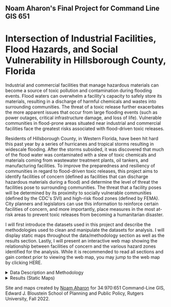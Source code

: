 ## Noam Aharon's Final Project for Command Line GIS 651

# Intersection of Industrial Facilities, Flood Hazards, and Social Vulnerability in Hillsborough County, Florida 

Industrial and commercial facilities that manage hazardous materials can become a source of toxic pollution and contamination during flooding events. Flood waters can overwhelm a facility's capacity to safely store its materials, resulting in a discharge of harmful chemicals and wastes into surrounding communities. The threat of a toxic release further exacerbates the more apparent issues that occur from large flooding events (such as power outages, critical infrastructure damage, and loss of life). Vulnerable communities in flood-prone areas situated near industrial and commercial facilities face the greatest risks associated with flood-driven toxic releases.

Residents of Hillsborough County, in Western Florida, have been hit hard this past year by a series of hurricanes and tropical storms resulting in widescale flooding. After the storms subsided, it was discovered that much of the flood water was contaminated with a slew of toxic chemicals and materials coming from wastewater treatment plants, oil tankers, and manufacturing facilities. To improve the preparedness and resiliency of communities in regard to flood-driven toxic releases, this project aims to identify facilities of concern (defined as facilities that can discharge hazardous materials during a flood) and determine the level of threat the facilities pose to surrounding communities. The threat that a facility poses will be determined by its proximity to socially vulnerable communities (defined by the CDC's SVI) and high-risk flood zones (defined by FEMA). City planners and legislators can use this information to reinforce certain facilities of concern, and more importantly, place measures in the most at-risk areas to prevent toxic releases from becoming a humanitarian disaster.

I will first introduce the datasets used in this project and describe the methodologies used to clean and manipulate the datasets for analysis. I will display static maps throughout the data/methodology section as well as the results section. Lastly, I will present an interactive web map showing the relationship between facilities of concern and the various hazard zones identified for the analysis. While it is recommended to read all sections and gain context prior to viewing the web map, you may jump to the web map by clicking HERE.


<details><summary>Data Description and Methodology</summary>
<p>

<p><a href="https://www.atsdr.cdc.gov/placeandhealth/svi/interactive_map.html"> Social Vulnerability Index by Census Tract </a> - CDC, 2020 Data.</p>  
  

<p><b>Data Description</b></p> 
  
<em>What is Social Vulnerability?</em></p>  
  
<p>"Every community must prepare for and respond to hazardous events, whether a natural disaster like a tornado
or a disease outbreak, or an anthropogenic event such as a harmful chemical spill. The degree to which a
community exhibits certain social conditions, including high poverty, low percentage of vehicle access, or
crowded households, may affect that community’s ability to prevent human suffering and financial loss in the
event of disaster. These factors describe a community’s social vulnerability (CDC)."</p>

<em>What is CDC Social Vulnerability Index?</em></p> 
  
<p>"SVI indicates the relative vulnerability of every U.S. Census tract. SVI ranks the tracts on 15 social factors, including unemployment,
minority status, and disability, and further groups them into four related themes. Thus, each tract receives a
ranking for each Census variable and for each of the four themes, as well as an overall ranking (CDC)." The scale goes from 0 to 1 (low to high social vulnerability). The CDC/ATSDR has prepared the SVI based on variables and data collected by the US Census Bureau.</p>
 
<p>The SVI can help determine a community's level of preparedness and resiliency to deal with a human or natural disaster. For the purposes of this analysis, I am interested in identifying the most socially vulnerable communities in Hillsborough County, Florida, to explore their proximity to facilities of concern. According to the CDC's interactive SVI map, census tracts with an overall SVI ranking of .75 and above are considered areas with high social vulnerability. Census tracts with .75 SVI or higher will become one of the two hazard zones or areas that is defined for the analysis. These hazard zones/areas are places where the harmful effects of toxic releases from facilities of concern are exacerbated.</p>

<b>Data Cleaning and Methodology</b>

<p>I downloaded a csv file of SVI data for every census tract in Florida. The SVI data includes all the variables that go in to calculating the overall SVI ranking. Since I'm only interested in the overall SVI, I dropped most of the columns from the csv. I then filtered the dataset to Hillsborough County and joined the dataset to a geodataframe that includes the geometries of the census tracts in Hillsborough County. Census tracts that are located in the water were dropped from the geometry. Initially, the number of rows in my SVI dataset did not match the number of rows in the geodataframe (333 vs 335). I soon realized however, that the geodataframe of census tracts was from 2022, while the SVI data was 2020. I then downloaded census tract geometries from 2020 and both datasets matched. Below is a choropleth map displaying the SVI values for every census tract in Hillsborough County. The dark blue census tracts (SVI of .75 and above) is defined as one of the two hazard layers that will be used to conduct the facility threat analysis.</p>
  
<img src="OverallSVI.png" width = "500" >
  
  
  
<a href="https://msc.fema.gov/portal/advanceSearch#searchresultsanchor"> National Flood Hazard Layer </a> - FEMA, Last updated November 11, 2022.
  
<b>Data Description</b>

  
<p>The National Flood Hazard Layer (NFHL_12057C) from the FEMA Flood Map Service Center is a shapefile that displays the different flood insurance zones defined by FEMA for the entire country. Flood zones are defined by their varying levels of flood risk. High risk zones are areas where there is at least a 1% chance of annual flooding and a 26% chance of flooding during a 30-year period. Moderate to low risk zones are areas where the risk of flooding is reduced but not completely removed. Flood insurance is not required in these zones. Click <a href="https://www.fema.gov/blog/fema-flood-maps-and-zones-explained"> here </a> for a more detailed explanation of the zones.</p>

<b>Data Cleaning and Methodology</b>

<p>Since shapefiles already contain geometries, I did not have to convert the original dataset to a geodataframe. I did, however, discover that the shapefile of flood zones for Hillsborough County contained over 9,000 polygons making it difficult to display in both matplotlib and folium. To simplify the dataset, I dissolved the shapefile by the 7 flood zones present in the data to create 7 rows of multipolygons. I then dropped the "open water" zone as it is irrelevant to my analysis. To further clean the dataset, I clipped the flood zones to the geometries of my census tracts, ensuring that both those datasets covered the exact same area. The flood zone data was then clean enough to display on the static map below. All flood zones in Hillsborough County that start with the letter "A" and "V" are high-risk flood zones and will be considered the second overall hazard zone/area used for the analysis. The "X" flood zone is considered low-risk and will therefore be dropped later to create a layer that only includes high-risk zones. The flood zone dataset, however, still had too many intricate shapes and geometries to visualize on an interactive map. Therefore, I created a unary union of all high risk flood zones and simplified the geometries to a tolerance of 100 feet. The high risk flood map layer on the interactive map is a product of these geoprocessing steps.</p>

 <img src="FEMAZones.png" width = "500" >
  

<a href="https://floridadep.gov/water/domestic-wastewater/content/wastewater-facility-information"> Florida Wastewater Facilities (Industrial and Domestic) </a> - Florida DEP, Last updated October 31st, 2022. 

<b>Data Description</b>
 
<p>The Florida Department of Environmental Protection has prepared a database of wastewater facilities across the state. The site provides a csv file for different types of facilities. Although domestic wastewater facilities serve non-industrial purposes, many of them manage enough waste to generate a large toxic release during flooding events. Therefore, I decided to include both the industrial and domestic wastewater facilities in my analysis. The datasets include the names, addresses, capacities, and status of activity for each wastewater facility in Florida (around 6,000 total).</p>
 
<b>Data Cleaning and Methodology</b>
 
<p>After filtering the data to Hillsborough County, I merged the two datasets and deleted any duplicate facilities (which were about 15). Since there was no locational data attached to the facilities, I had to geocode the merged dataset using the addresses provided by DEP. Many of the addresses in the data were incomplete and therefore returned poor or no results after running the geocoder. I manually cleaned most of the addresses using google maps as a reference, dropping addresses of facilities that no longer existed or were inactive. I got a 97% and above match for all but 5 of the 294 addresses. Those 5 addresses were located, according to the original data, outside of Hillsborough County, and therefore, dropped. After dropping more duplicates and faulty addresses, I was left with 291 domestic and industrial wastewater facilities attached to their coordinates/geometries in a geodataframe. Wastewater facilities comprise the vast majority of all the facilities being explored in this analysis. However, they are not the only type of facilities that store or manage hazardous materials. I therefore had to bring in more datasets.</p>
 
<img src="Wastewater_Facilities.png" width = "500" >
 
  
<a href="https://koordinates.com/layer/110586-florida-hurricane-facilities-of-concern/"> Florida Hurricane Facilities of Concern </a> - Koordinates from Florida DEP, Last updated September 29, 2022. 
  
<b>Data Description</b>
 
<p>The Florida Hurricane Facilities of Concern dataset identifies facilities across the state that store or manage hazardous waste. These facilities are noted for their potential to release hazardous materials during a large flooding event such as a hurricane. The dataset was prepared by Florida DEP but was downloaded from a site called "Koordinates," which claimed to have more recently updated information than the DEP itself. After some research I found that this source is credible and may have had someone from the DEP update it before updating the DEP GIS maps. Facilities of concern include "Treatment, Storage, and Disposal facilities (TSDs) that are permitted to manage hazardous waste; hazardous waste transfer facilities where hazardous waste may be stored or staged for up to 10 days; used oil transfer facilities where used oil may be stored or staged for up to 35 days; and large quantity generators (LQGs) of hazardous waste that generate more than 1000kg of hazardous waste in any one month and may store their hazardous waste for up to 90 days (DEP)." Note: Moving forward I will refer to all facilities in my analysis as "facilities of concern," which not be confused with this specific dataset.</p>
  
<b>Data Cleaning and Methodology</b>

<p>I downloaded a csv for all Facilities of Concern in Florida. The dataset included latitude and longitude coordinates which made it easy to convert to a geodataframe and create a point layer. The data was then filtered to Hillsborough County. Some columns were dropped and others were renamed to make the data more legible. There was a total of 60 facilities identified after cleaning the dataset. This dataset will be merged with the wastewater facilities list to create a growing list of all facilities in Hillsborough County that can be a threat during flooding.</p>          

<img src="Facilities_OfConcern.png" width = "500" >
  
<a href="https://www.epa.gov/toxics-release-inventory-tri-program "> Toxic Release Inventory Facilities </a> - EPA, 2021 Data. 
  
<b>Data Description</b>
 
<p>The Toxic Release Inventory (TRI) developed by the EPA is "a resource for learning about toxic chemical releases and pollution prevention activities reported by industrial and federal facilities." While not all facilities have experienced a toxic release in the past, all facilities in this database store hazardous materials and do have the potential to release toxic substances into the environment. The database allows someone to search for facilities at different geographical levels for different years. The inventory also allows for the filtering of facilities based on the materials stored and other variables related to hazardous material capacity. Since I wanted the most up-to-date information, I searched for all TRI facilities in Hillsborough County for 2021.</p>
  
<b>Data Cleaning and Methodology</b>
  
<p>The TRI provided an option to download information about the facilities as a csv file with lat/long coordinates attached. The coordinates made it easy to convert the data to a geodataframe. The geodataframe was then projected to the local coordinate system that I had assigned to all the previous data layers (EPSG:2237). In total, there were 68 TRI facilities. This dataset will be merged with the "Facilities of Concern" dataset as well as the wastewater facilities list to create a master dataset of all facilities of concern.</p>
  
<img src="TRIFacilities.png" width = "500" >
  
  
<em>Merging all facilities</em></p> 
                                                             
<p>The process of merging all facility datasets and cleaning them to remove duplicates took most of my time for this project. First, I merged just the Facilities of Concern and TRI facilities datasets together to check for any duplicates. This was done by displaying both datasets on an interactive map and using the name and address fields to find any overlapping information. After identifying and dropping the duplicates between the two datasets, I was left with 108 facilities. I was then ready to merge this new dataset to the wastewater facilities list. It took a while to identify the 30 or so duplicate facilities that existed between the datasets. While I was aware that there would be some overlap, I did not anticipate how difficult it would be to locate. This was mainly because the 3 original datasets had no fields in common. All ID fields used a different alphanumeric system and thus could not be checked by code for duplicates. The formatting of the name and address fields were also different among the datasets, leaving no choice but to manually check for duplicates. While this process was time consuming, I think it is crucial to build a master list of all facilities of concern in order to conduct a thorough analysis that captures the realities of Hillsborough County. After cleaning the final dataset, there was 354 facilities of concern identified. These facilities range from wastewater facilities to oil tankers and manufacturing plants, among others. Since the datasets were messy, I was unfortunately unable to display the facilities by the type of materials they manage or the purpose they serve.</p>

<img src="All_Facilities.png" width = "500" >
  
<em>Calculating threat score for facilities</em></p> 

<p>Each facility will be given a score from 0 to 2 depending on its location in relation to the two hazard zones defined earlier. The first hazard zone is any census tract with a .75 SVI and above. The second hazard zone is any flood zone that starts with the letter "A" or "V." A facility that is located in neither of those zones will be given a score of 0, denoting that the facility poses a low-level threat. A facility that falls in either one of the zones will be given a score of 1, denoting that the facility poses a moderate level threat. Facilities that are located in vulnerable communities are considered a threat since vulnerable communities have fewer resources to deal with a potential toxic release. Facilities that are located in high-risk flood zones are considered a threat since intense flooding increases the likelihood of toxic release and the long-distance travel of toxic materials. A facility that falls both in a high SVI tracts and a high-risk flood zones will receive a score of 2, defining that facility a high-level threat. The intersecting areas of the two hazards zones will also be identified in the following static and interactive maps. This will give viewers a sense of where these hazard zones are and why each facility was given the score that it has.</p>
    
</p>
</details>


<details><summary>Results (Static Maps)</summary>
<p>

<em>Identifying which facilities lie in high SVI tracts</em></p> 
  
<img src="Facilities_HighSVI.png" width = "500" >
  
 
<em>Identifying which facilities lie in high-risk flood zones</em></p> 

 <img src="Facilities_HighFlood.png" width = "500" >
  
<em>Identifying which facilities lie in both hazard zones</em></p> 

 <img src="HighRiskFacilities.png" width = "500" >
  
 
<p>We see that the high-risk/high-threat facilities are located on the eastern shores of Hillsborough Bay. This area is marked by High SVI census tracts and is susceptible to flooding. The underlying blue areas in the last map represent the areas in which the two hazard zones intersect. Since it could not be displayed easily on a static map, the scores of each facility will be included in the interactive map.</p>
 
<p>The next 3 maps will show the high threat facilities over a choropleth of different Census Bureau variables. Census tracts that have gray hatch marks represent census data with low reliability. The low reliability comes from a high coefficient of variation. This often occurs when the actual numbers and sample is size is so low that a certain level of data reliability could not be guaranteed. These census variables include the percent of minority population, the percent of the population that is living at the 150% rate (or more), and the percent of population that is uninsured in Hillsborough County. These maps should not imply any concrete relationship between census tract characteristics and high-threat facilities. It is, however, interesting to explore whether or not the spatial pattern of facilities match the spatial patterns of census variables that are used to determine social vulnerability. THe census variables will also be presented as 3 layers on the interactive map.</p>
  
<div class="container"> 
    <img src="Minority.png" width = "325" >
    <img src="Poverty.png" width = "325" > 
    <img src="Uninsured.png" width = "325" > 
</div> 
  
  
</p>
</details>

Site and maps created by <a href="mailto:noamyaakovaharon@gmail.com">Noam Aharon</a> for 34:970:651 Command-Line GIS, Edward J. Bloustein School of Planning and Public Policy, Rutgers University, Fall 2022. 
